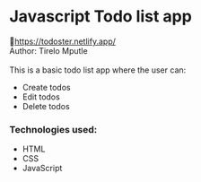 # Javascript Todo list app
🔗https://todoster.netlify.app/ <br>
Author: Tirelo Mputle <br>
<br>
This is a basic todo list app where the user can: <br>
* Create todos
* Edit todos
* Delete todos

### Technologies used:
* HTML
* CSS
* JavaScript


